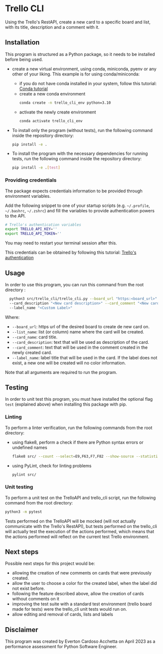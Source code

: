 # Trello CLI

Using the Trello's RestAPI, create a new card to a specific board and list, with its title, description 
and a comment with it.

## Installation

This program is structured as a Python package, so it needs to be installed before being used.

- create a new virtual environment, using conda, miniconda, pyenv or any other of your liking. This example is for
using conda/miniconda:
  - if you do not have conda installed in your system, follow this tutorial: [Conda tutorial](https://docs.conda.io/projects/conda/en/latest/user-guide/install/index.html)
  - create a new conda environment
    ```sh
    conda create -n trello_cli_env python=3.10
    ```
  - activate the newly create environment
    ```sh
    conda activate trello_cli_env
    ```


- To install only the program (without tests), run the following command inside the repository directory:

  ```sh
  pip install -e .
  ```
  
- To install the program with the necessary dependencies for running tests, run the following command inside the repository directory:

  ```sh
  pip install -e .[test]
  ```

### Providing credentials

The package expects credentials information to be provided through environment variables. 

Add the following snippet to one of your startup scripts (e.g. `~/.profile`, `~/.bashrc`, `~/.zshrc`) and fill the variables to provide authentication powers to the API.

```sh
# Trello's authentication variables
export TRELLO_API_KEY='' 
export TRELLO_API_TOKEN='' 
```

You may need to restart your terminal session after this.

This credentials can be obtained by following this tutorial: [Trello's authentication](https://developer.atlassian.com/cloud/trello/guides/rest-api/api-introduction/#authentication-and-authorization)

## Usage

In order to use this program, you can run this command from the root directory :

```sh
  python3 src/trello_cli/trello_cli.py --board_url "https:<board_url>" --list_name "<list name>" --card_name "<New Card>" 
  --card_description "<New card description>" --card_comment "<New card comment>" 
  --label_name "<Custom Label>"
```

Where:

- `--board_url`: https url of the desired board to create de new card on.
- `--list_name`: list (or column) name where the card will be created.
- `--card_name`: card title.
- `--card_description`: text that will be used as description of the card.
- `--card_comment`: text that will be used in the comment created in the newly created card.
- `--label_name`: label title that will be used in the card. If the label does not exist, a new one will be created will no color information.

Note that all arguments are required to run the program.

## Testing

In order to unit test this program, you must have installed the optional flag `test` (explained above) when installing this package with pip.

### Linting

To perform a linter verification, run the following commands from the root directory:

- using flake8, perform a check if there are Python syntax errors or undefined names
  ```sh
  flake8 src/ --count --select=E9,F63,F7,F82 --show-source --statistics
  ```

- using PyLint, check for linting problems
    
  ```sh
  pylint src/
  ```

### Unit testing

To perform a unit test on the TrelloAPI and trello_cli script, run the following command from the root directory:

```sh
python3 -m pytest
 ```

Tests performed on the TrelloAPI will be mocked (will not actually communicate with the Trello's RestAPI), but tests
performed on the trello_cli will actually test the execution of the actions performed, which means that the actions performed
 will reflect on the current test Trello environment.


## Next steps

Possible next steps for this project would be: 
- allowing the creation of new comments on cards that were previously created.
- allow the user to choose a color for the created label, when the label did not exist before.
- following the feature described above, allow the creation of cards without comments on it
- improving the test suite with a standard test environment (trello board made for tests) were the trello_cli unit tests would run on.
- allow editing and removal of cards, lists and labels


## Disclaimer

This program was created by Everton Cardoso Acchetta on April 2023 as a performance assessment for Python Software Engineer.